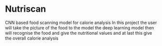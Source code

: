 # Nutriscan
CNN based food scanning model for calorie analysis 
In this project the user will take the picture of the food to the model the deep learning model then will recognise the food and give the nutritional values and at last this give the overall calorie analysis 
